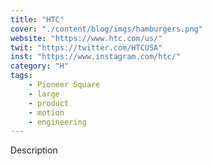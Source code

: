 ```yaml
---
title: "HTC"
cover: "./content/blog/imgs/hamburgers.png"
website: "https://www.htc.com/us/"
twit: "https://twitter.com/HTCUSA"
inst: "https://www.instagram.com/htc/"
category: "H"
tags:
    - Pioneer Square
    - large
    - product
    - motion
    - engineering
---
```


Description
